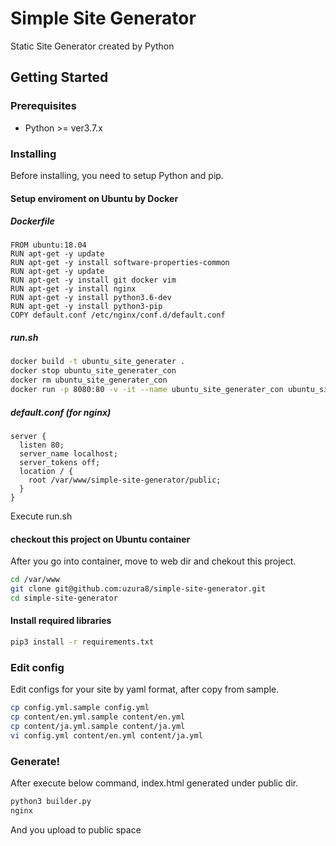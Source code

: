 # Simple Site Generator

Static Site Generator created by Python

## Getting Started
### Prerequisites

* Python >= ver3.7.x

### Installing ###
Before installing, you need to setup Python and pip.

#### Setup enviroment on Ubuntu by Docker
##### Dockerfile

```
FROM ubuntu:18.04
RUN apt-get -y update
RUN apt-get -y install software-properties-common
RUN apt-get -y update
RUN apt-get -y install git docker vim
RUN apt-get -y install nginx
RUN apt-get -y install python3.6-dev
RUN apt-get -y install python3-pip
COPY default.conf /etc/nginx/conf.d/default.conf
```

##### run.sh

```bash
docker build -t ubuntu_site_generater .
docker stop ubuntu_site_generater_con
docker rm ubuntu_site_generater_con
docker run -p 8080:80 -v -it --name ubuntu_site_generater_con ubuntu_site_generater:latest /bin/bash
```

##### default.conf (for nginx)

```
server {
  listen 80;
  server_name localhost;
  server_tokens off;
  location / {
    root /var/www/simple-site-generator/public;
  }
}
```

Execute run.sh

#### checkout this project on Ubuntu container
After you go into container, move to web dir and chekout this project.

```bash
cd /var/www
git clone git@github.com:uzura8/simple-site-generator.git
cd simple-site-generator
```

#### Install required libraries

```bash
pip3 install -r requirements.txt
```

### Edit config ###

Edit configs for your site by yaml format, after copy from sample.

```bash
cp config.yml.sample config.yml
cp content/en.yml.sample content/en.yml
cp content/ja.yml.sample content/ja.yml
vi config.yml content/en.yml content/ja.yml
```

### Generate! ###
After execute below command, index.html generated under public dir.

```bash
python3 builder.py
nginx
```

And you upload to public space
